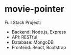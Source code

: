 # movie-pointer
Full Stack Project:
- Backend: Node.js, Express
- API: RESTful
- Database: MongoDB
- Frontend: React, Bootstrap
